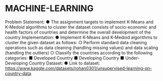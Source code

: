 # MACHINE-LEARNING

Problem Statement:
● The assignment targets to implement K-Means and K-Medoid algorithms to
cluster the dataset consists of socio-economic and health factors of countries
and determine the overall development of the country
Implementation:
● Implement K-Means and K-Medoid algorithms to cluster the given dataset as
follows:
○ Perform standard data cleaning operations such as data cleaning
(handling missing values) and data scaling (handling the outliers)
○ Classify the countries according to the following categories:
■ Developed Country
■ Developing Country
■ Under-Developing Country
Dataset:
● Link to dataset:
https://www.kaggle.com/datasets/rohan0301/unsupervised-learning-on-country-data
